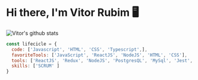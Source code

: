 # Hi there, I'm Vitor Rubim 🖥️

<!--
**vitorrubim1/vitorrubim1** is a ✨ _special_ ✨ repository because its `README.md` (this file) appears on your GitHub profile.

Here are some ideas to get you started:

- 🏢 I’m currently working on <b>aiTia Labs</b> 

- 🔨 My favorite tools: <b>TypeScript</b> <img src="https://i.ibb.co/PZ2XZgr/ts.png" width="20"/>, <b>ReactJs</b> <img src="https://i.ibb.co/4RHMmLQ/react.png" width="20"/>, <b>NodeJs</b> <img src="https://i.ibb.co/vVxmyN2/node.png" width="20"/>

- 📚 Currently learning: <b>Styled components</b>, <b>TDD</b>, <b>GraphQL</b> 
-->

![Vitor's github stats](https://github-readme-stats.vercel.app/api?username=vitorrubim1&show_icons=true&theme=midnight-purple)

```javascript
const lifecicle = {
  code: ['Javascript', 'HTML', 'CSS', 'Typescript',],
  favoriteTools: ['JavaScript', 'ReactJS', 'NodeJS', 'HTML', 'CSS'],
  tools: ['ReactJS', 'Redux', 'NodeJS', 'PostgresQL', 'MySql', 'Jest', 'Linux'],
  skills: ['SCRUM' ]
}
```
